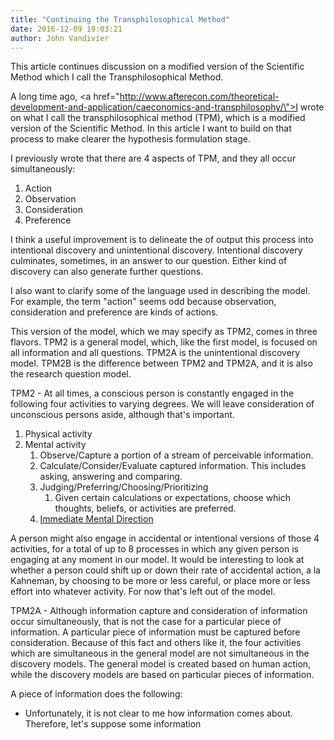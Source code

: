 ```yaml
---
title: "Continuing the Transphilosophical Method"
date: 2016-12-09 19:03:21
author: John Vandivier
---
```




This article continues discussion on a modified version of the Scientific Method which I call the Transphilosophical Method.

A long time ago, <a href=\"http://www.afterecon.com/theoretical-development-and-application/caeconomics-and-transphilosophy/\">I wrote on what I call the transphilosophical method (TPM)</a>, which is a modified version of the Scientific Method. In this article I want to build on that process to make clearer the hypothesis formulation stage.

I previously wrote that there are 4 aspects of TPM, and they all occur simultaneously:
<ol>
 	<li>Action</li>
 	<li>Observation</li>
 	<li>Consideration</li>
 	<li>Preference</li>
</ol>
I think a useful improvement is to delineate the of output this process into intentional discovery and unintentional discovery. Intentional discovery culminates, sometimes, in an answer to our question. Either kind of discovery can also generate further questions.

I also want to clarify some of the language used in describing the model. For example, the term \"action\" seems odd because observation, consideration and preference are kinds of actions.

This version of the model, which we may specify as TPM2, comes in three flavors. TPM2 is a general model, which, like the first model, is focused on all information and all questions. TPM2A is the unintentional discovery model. TPM2B is the difference between TPM2 and TPM2A, and it is also the research question model.

TPM2 - At all times, a conscious person is constantly engaged in the following four activities to varying degrees. We will leave consideration of unconscious persons aside, although that's important.
<ol>
 	<li>Physical activity</li>
 	<li>Mental activity
<ol>
 	<li>Observe/Capture a portion of a stream of perceivable information.</li>
 	<li>Calculate/Consider/Evaluate captured information. This includes asking, answering and comparing.</li>
 	<li>Judging/Preferring/Choosing/Prioritizing
<ol>
 	<li>Given certain calculations or expectations, choose which thoughts, beliefs, or activities are preferred.</li>
</ol>
</li>
 	<li><a href=\"http://www.afterecon.com/other/immediate-mental-direction/\">Immediate Mental Direction</a></li>
</ol>
</li>
</ol>
A person might also engage in accidental or intentional versions of those 4 activities, for a total of up to 8 processes in which any given person is engaging at any moment in our model. It would be interesting to look at whether a person could shift up or down their rate of accidental action, a la Kahneman, by choosing to be more or less careful, or place more or less effort into whatever activity. For now that's left out of the model.

TPM2A - Although information capture and consideration of information occur simultaneously, that is not the case for a particular piece of information. A particular piece of information must be captured before consideration. Because of this fact and others like it, the four activities which are simultaneous in the general model are not simultaneous in the discovery models. The general model is created based on human action, while the discovery models are based on particular pieces of information.

A piece of information does the following:
<ul>
 	<li>Unfortunately, it is not clear to me how information comes about. Therefore, let's suppose some information</li>
</ul>